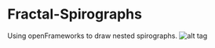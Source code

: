 Fractal-Spirographs
===================

Using openFrameworks to draw nested spirographs.
![alt tag](https://raw.githubusercontent.com/zero-impact/Fractal-Spirographs/master/Images/1.png)

